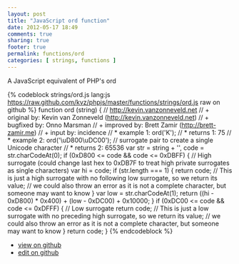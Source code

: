 ```yaml
---
layout: post
title: "JavaScript ord function"
date: 2012-05-17 18:49
comments: true
sharing: true
footer: true
permalink: functions/ord
categories: [ strings, functions ]
---
```

A JavaScript equivalent of PHP's ord
<!-- more -->
{% codeblock strings/ord.js lang:js https://raw.github.com/kvz/phpjs/master/functions/strings/ord.js raw on github %}
function ord (string) {
    // http://kevin.vanzonneveld.net
    // +   original by: Kevin van Zonneveld (http://kevin.vanzonneveld.net)
    // +   bugfixed by: Onno Marsman
    // +   improved by: Brett Zamir (http://brett-zamir.me)
    // +   input by: incidence
    // *     example 1: ord('K');
    // *     returns 1: 75
    // *     example 2: ord('\uD800\uDC00'); // surrogate pair to create a single Unicode character
    // *     returns 2: 65536
    var str = string + '',
        code = str.charCodeAt(0);
    if (0xD800 <= code && code <= 0xDBFF) { // High surrogate (could change last hex to 0xDB7F to treat high private surrogates as single characters)
        var hi = code;
        if (str.length === 1) {
            return code; // This is just a high surrogate with no following low surrogate, so we return its value;
            // we could also throw an error as it is not a complete character, but someone may want to know
        }
        var low = str.charCodeAt(1);
        return ((hi - 0xD800) * 0x400) + (low - 0xDC00) + 0x10000;
    }
    if (0xDC00 <= code && code <= 0xDFFF) { // Low surrogate
        return code; // This is just a low surrogate with no preceding high surrogate, so we return its value;
        // we could also throw an error as it is not a complete character, but someone may want to know
    }
    return code;
}
{% endcodeblock %}
<ul>
 <li><a href="https://github.com/kvz/phpjs/blob/master/functions/strings/ord.js">view on github</a></li>
 <li><a href="https://github.com/kvz/phpjs/edit/master/functions/strings/ord.js">edit on github</a></li>
</ul>
